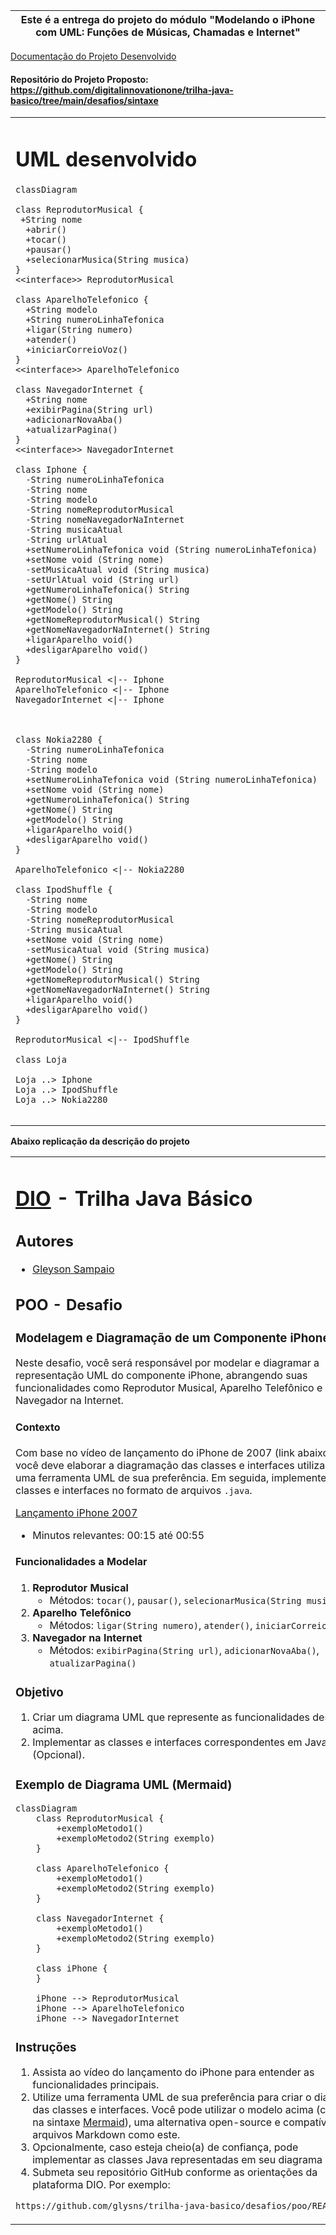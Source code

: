 
 **Este é a entrega do projeto do módulo "Modelando o iPhone com UML: Funções de Músicas, Chamadas e Internet"**  | 
 --- |
 
 <a href="https://evertonsmoraes.github.io/uml-iphone/" target="_blank">Documentação do Projeto Desenvolvido</a>
 #### Repositório do Projeto Proposto: <a href="https://github.com/digitalinnovationone/trilha-java-basico/tree/main/desafios/sintaxe" target="_blank">https://github.com/digitalinnovationone/trilha-java-basico/tree/main/desafios/sintaxe</a>

<table>
    <tr><td width=900px>
    <h1> UML desenvolvido</h1>
    
```mermaid
classDiagram
 
class ReprodutorMusical {
 +String nome
  +abrir()
  +tocar()
  +pausar()
  +selecionarMusica(String musica)
}
<<interface>> ReprodutorMusical

class AparelhoTelefonico {
  +String modelo
  +String numeroLinhaTefonica
  +ligar(String numero)
  +atender()
  +iniciarCorreioVoz()
}
<<interface>> AparelhoTelefonico

class NavegadorInternet {
  +String nome
  +exibirPagina(String url)
  +adicionarNovaAba()
  +atualizarPagina()
}
<<interface>> NavegadorInternet

class Iphone {
  -String numeroLinhaTefonica
  -String nome
  -String modelo
  -String nomeReprodutorMusical
  -String nomeNavegadorNaInternet
  -String musicaAtual
  -String urlAtual
  +setNumeroLinhaTefonica void (String numeroLinhaTefonica)
  +setNome void (String nome)
  -setMusicaAtual void (String musica)
  -setUrlAtual void (String url)
  +getNumeroLinhaTefonica() String
  +getNome() String
  +getModelo() String
  +getNomeReprodutorMusical() String
  +getNomeNavegadorNaInternet() String
  +ligarAparelho void()
  +desligarAparelho void()
}

ReprodutorMusical <|-- Iphone
AparelhoTelefonico <|-- Iphone
NavegadorInternet <|-- Iphone



class Nokia2280 {
  -String numeroLinhaTefonica
  -String nome
  -String modelo
  +setNumeroLinhaTefonica void (String numeroLinhaTefonica)
  +setNome void (String nome)
  +getNumeroLinhaTefonica() String
  +getNome() String
  +getModelo() String
  +ligarAparelho void()
  +desligarAparelho void()
}

AparelhoTelefonico <|-- Nokia2280

class IpodShuffle {
  -String nome
  -String modelo
  -String nomeReprodutorMusical
  -String musicaAtual
  +setNome void (String nome)
  -setMusicaAtual void (String musica)
  +getNome() String
  +getModelo() String
  +getNomeReprodutorMusical() String
  +getNomeNavegadorNaInternet() String
  +ligarAparelho void()
  +desligarAparelho void()
}

ReprodutorMusical <|-- IpodShuffle

class Loja

Loja ..> Iphone
Loja ..> IpodShuffle
Loja ..> Nokia2280


```
</td></tr>
</table>

**Abaixo replicação da descrição do projeto**

<table>
<tr><td>
  
  # [DIO](www.dio.me) - Trilha Java Básico

  ## Autores
  - [Gleyson Sampaio](https://github.com/glysns)
  
  ## POO - Desafio
  
  ### Modelagem e Diagramação de um Componente iPhone
  
  Neste desafio, você será responsável por modelar e diagramar a representação UML do componente iPhone, abrangendo suas funcionalidades como Reprodutor Musical, Aparelho Telefônico e Navegador na Internet.
  
  #### Contexto
  Com base no vídeo de lançamento do iPhone de 2007 (link abaixo), você deve elaborar a diagramação das classes e interfaces utilizando uma ferramenta UML de sua preferência. Em seguida, implemente as classes e interfaces no formato de arquivos `.java`.
  
  [Lançamento iPhone 2007](https://www.youtube.com/watch?v=9ou608QQRq8)
  - Minutos relevantes: 00:15 até 00:55
  
  #### Funcionalidades a Modelar
  1. **Reprodutor Musical**
     - Métodos: `tocar()`, `pausar()`, `selecionarMusica(String musica)`
  2. **Aparelho Telefônico**
     - Métodos: `ligar(String numero)`, `atender()`, `iniciarCorreioVoz()`
  3. **Navegador na Internet**
     - Métodos: `exibirPagina(String url)`, `adicionarNovaAba()`, `atualizarPagina()`
  
  ### Objetivo
  1. Criar um diagrama UML que represente as funcionalidades descritas acima.
  2. Implementar as classes e interfaces correspondentes em Java (Opcional).
  
  ### Exemplo de Diagrama UML (Mermaid)
  ```mermaid
  classDiagram
      class ReprodutorMusical {
          +exemploMetodo1()
          +exemploMetodo2(String exemplo)
      }
  
      class AparelhoTelefonico {
          +exemploMetodo1()
          +exemploMetodo2(String exemplo)
      }
  
      class NavegadorInternet {
          +exemploMetodo1()
          +exemploMetodo2(String exemplo)
      }
  
      class iPhone {
      }
  
      iPhone --> ReprodutorMusical
      iPhone --> AparelhoTelefonico
      iPhone --> NavegadorInternet
  ```
  
  ### Instruções
  1. Assista ao vídeo do lançamento do iPhone para entender as funcionalidades principais.
  2. Utilize uma ferramenta UML de sua preferência para criar o diagrama das classes e interfaces. Você pode utilizar o modelo acima (criado na sintaxe [Mermaid](https://mermaid.js.org/)), uma alternativa open-source e compatível com arquivos Markdown como este.
  3. Opcionalmente, caso esteja cheio(a) de confiança, pode implementar as classes Java representadas em seu diagrama UML.
  4. Submeta seu repositório GitHub conforme as orientações da plataforma DIO. Por exemplo:
  
  ```bash
  https://github.com/glysns/trilha-java-basico/desafios/poo/README.md
  ```` 
</td></tr>
</table>
